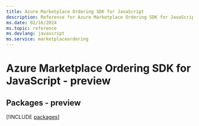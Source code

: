 ```yaml
---
title: Azure Marketplace Ordering SDK for JavaScript
description: Reference for Azure Marketplace Ordering SDK for JavaScript
ms.date: 02/16/2024
ms.topic: reference
ms.devlang: javascript
ms.service: marketplaceordering
---
```

# Azure Marketplace Ordering SDK for JavaScript - preview
## Packages - preview
[!INCLUDE [packages](marketplace-ordering-index.md)]